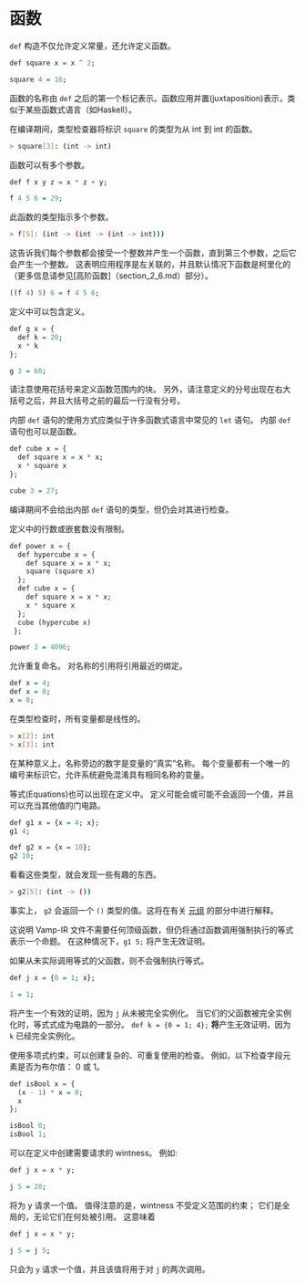 # 函数

`def` 构造不仅允许定义常量，还允许定义函数。

```haskell
def square x = x ^ 2;

square 4 = 16;
```

函数的名称由 `def` 之后的第一个标记表示。函数应用并置(juxtaposition)表示，类似于某些函数式语言（如Haskell）。

在编译期间，类型检查器将标识 `square` 的类型为从 int 到 int 的函数。

```bash
> square[3]: (int -> int)
```

函数可以有多个参数。

```haskell
def f x y z = x * z + y;

f 4 5 6 = 29;
```

此函数的类型指示多个参数。

```bash
> f[5]: (int -> (int -> (int -> int)))
```

这告诉我们每个参数都会接受一个整数并产生一个函数，直到第三个参数，之后它会产生一个整数。 这表明应用程序是左关联的，并且默认情况下函数是柯里化的（更多信息请参见[高阶函数]（section_2_6.md）部分）。


```haskell
((f 4) 5) 6 = f 4 5 6;
```

定义中可以包含定义。

```haskell
def g x = {
  def k = 20;
  x * k
};

g 3 = 60;
```

请注意使用花括号来定义函数范围内的块。 另外，请注意定义的分号出现在右大括号之后，并且大括号之前的最后一行没有分号。

内部 `def` 语句的使用方式应类似于许多函数式语言中常见的 `let` 语句。 内部 `def` 语句也可以是函数。

```haskell
def cube x = {
  def square x = x * x;
  x * square x
};

cube 3 = 27;
```

编译期间不会给出内部 `def` 语句的类型，但仍会对其进行检查。

定义中的行数或嵌套数没有限制。

```haskell
def power x = {
  def hypercube x = {
    def square x = x * x;
    square (square x)
  };
  def cube x = {
    def square x = x * x;
    x * square x
  };
  cube (hypercube x)
 };

power 2 = 4096;
```

允许重复命名。 对名称的引用将引用最近的绑定。

```haskell
def x = 4;
def x = 8;
x = 8;
```

在类型检查时，所有变量都是线性的。

```bash
> x[2]: int
> x[3]: int
```

在某种意义上，名称旁边的数字是变量的“真实”名称。 每个变量都有一个唯一的编号来标识它，允许系统避免混淆具有相同名称的变量。

等式(Equations)也可以出现在定义中。 定义可能会或可能不会返回一个值，并且可以充当其他值的门电路。

```haskell
def g1 x = {x = 4; x};
g1 4;

def g2 x = {x = 10};
g2 10;
```

看看这些类型，就会发现一些有趣的东西。

```bash
> g2[5]: (int -> ())
```

事实上， `g2` 会返回一个 `()` 类型的值。这将在有关 [元组](section_2_3.md) 的部分中进行解释。

这说明 Vamp-IR 文件不需要任何顶级函数，但仍将通过函数调用强制执行的等式表示一个命题。 在这种情况下，`g1 5;` 将产生无效证明。

如果从未实际调用等式的父函数，则不会强制执行等式。

```haskell
def j x = {0 = 1; x};

1 = 1;
```

将产生一个有效的证明，因为 `j` 从未被完全实例化。 当它们的父函数被完全实例化时，等式式成为电路的一部分。 `def k = {0 = 1; 4};` **将**产生无效证明，因为 `k` 已经完全实例化。

使用多项式约束，可以创建复杂的、可重复使用的检查。 例如，以下检查字段元素是否为布尔值： 0 或 1。

```haskell
def isBool x = { 
  (x - 1) * x = 0;
  x
};

isBool 0;
isBool 1;
```

可以在定义中创建需要请求的 wintness。 例如:

```haskell
def j x = x * y;

j 5 = 20;
```

将为 y 请求一个值。 值得注意的是，wintness 不受定义范围的约束； 它们是全局的，无论它们在何处被引用。 这意味着


```haskell
def j x = x * y;

j 5 = j 5;
```

只会为 `y` 请求一个值，并且该值将用于对 `j` 的两次调用。
